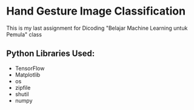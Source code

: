 # Hand Gesture Image Classification
This is my last assignment for Dicoding "Belajar Machine Learning untuk Pemula" class

## Python Libraries Used:

- TensorFlow
- Matplotlib
- os
- zipfile
- shutil
- numpy
